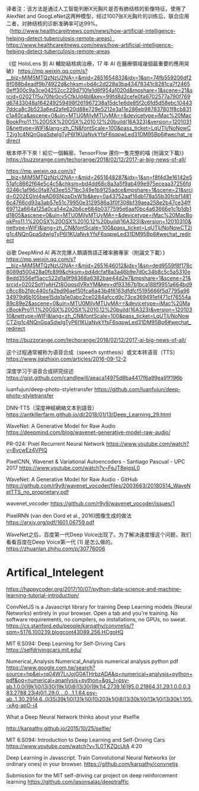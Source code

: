 译者注：该方法是通过人工智能判断X光胸片是否有肺结核的影像特征，使用了AlexNet and GoogLeNet这两种模型，经过1007张X光胸片的训练后，联合应用二者，对肺结核的诊断准确率可达99%。（http://www.healthcareitnews.com/news/how-artificial-intelligence-helping-detect-tuberculosis-remote-areas）
https://www.healthcareitnews.com/news/how-artificial-intelligence-helping-detect-tuberculosis-remote-areas


《從 HoloLens 到 AI 輔助結核病治療，17 年 AI 在醫療領域幾個最重要的應用突破》
https://mp.weixin.qq.com/s?__biz=MjM5MTQzNzU2NA==&mid=2651654833&idx=1&sn=74fb559206df28f088b4eadf9b74922d&chksm=bd4c2d228a3ba43478341c8281ca7f24650eff300c9a3ce04252cc229d710fe1d6f954a1020d&mpshare=1&scene=21&srcid=0202Tf5u70Nr0cv5CfkUd4bI&key=99fd8d2cefe0fa6702577a790f769d67433048a164249259498f261967238a15dc1e6de85f2c6fd5d58ebc104437ddca8c3b523a6ed2afe620d88e729e5212e3a11e286eb987837801f8cb831c1a40ca&ascene=0&uin=MTU0MjIyMTUyMA==&devicetype=iMac%20MacBookPro11,1%20OSX%20OSX%2010.12%20build(16A323)&version=12010310&nettype=WIFI&lang=zh_CN&fontScale=100&pass_ticket=LqUTlj/NoNowCT2ig1c4NQnGpaSdwlgTyP6I1KUaNvkYfsF6sqpwLed31DM95Bp6#wechat_redirect


根本停不下來！給它一個輪廓，TensorFlow 還你一隻完整的喵 (附論文下載)》
https://buzzorange.com/techorange/2018/02/12/2017-ai-big-news-of-all/

https://mp.weixin.qq.com/s?__biz=MjM5MTQzNzU2NA==&mid=2651648287&idx=1&sn=f8f4d3e16142e551afc8662f64e5c4c5&chksm=bd4dd68c8a3a5f9ab499e975eceaa37256fd0246c1af96c0fa87d3ee5571bc349e1b9125adce&mpshare=1&scene=21&srcid=0202EGlnl4wAD9SNjzpDxW1b&key=0a43752aaf16db178a55b30fcbf14816c4766cd93a3ab57e51c79950e3129586a3f0f308bf39aea258e2b47ce34ff69712a664a125a0ca54e2a2b6ce684b0377595e6aaf0bc4a63666e1c1b1db1d1805&ascene=0&uin=MTU0MjIyMTUyMA==&devicetype=iMac%20MacBookPro11,1%20OSX%20OSX%2010.12%20build(16A323)&version=12010310&nettype=WIFI&lang=zh_CN&fontScale=100&pass_ticket=LqUTlj/NoNowCT2ig1c4NQnGpaSdwlgTyP6I1KUaNvkYfsF6sqpwLed31DM95Bp6#wechat_redirect


谷歌 DeepMind AI 再次完爆人類讀唇語正確率勝專家（附論文下載）》
https://mp.weixin.qq.com/s?__biz=MjM5MTQzNzU2NA==&mid=2651646012&idx=1&sn=ded9559f8f178c8089d500428a0fc899&chksm=bd4dcfaf8a3a46b9e7d0c34b8c5c5a5310e8edd3556ef5acc522d1a9f98368a6382bae44d2e7&mpshare=1&scene=21&srcid=0202SoYIyAHZt8OqqsdVRxYM&key=df93367b1bca188f9951a664bd9c8cc8b2fdc440cfa2bd96aef50fca6a43b4f6163dfdfcf5195666f5d7795a9634979d6b105bee15da1a1e0abc2ce0284afccd9c73ce369491ef471cf76554a89c89e2&ascene=0&uin=MTU0MjIyMTUyMA==&devicetype=iMac%20MacBookPro11,1%20OSX%20OSX%2010.12%20build(16A323)&version=12010310&nettype=WIFI&lang=zh_CN&fontScale=100&pass_ticket=LqUTlj/NoNowCT2ig1c4NQnGpaSdwlgTyP6I1KUaNvkYfsF6sqpwLed31DM95Bp6#wechat_redirect

https://buzzorange.com/techorange/2018/02/12/2017-ai-big-news-of-all/

这个过程通常被称为语音合成（speech synthesis）或文本转语音（TTS）
https://www.jiqizhixin.com/articles/2016-09-12-2

深度学习于语音合成研究综述
https://gist.github.com/candlewill/aeaca14975d8ba4417f6a99ea91f196b

luanfujun/deep-photo-styletransfer
https://github.com/luanfujun/deep-photo-styletransfer

  DNN-TTS（深度神經網絡文本到語音）
  https://antkillerfarm.github.io/dl/2018/01/13/Deep_Learning_29.html
  
  
  WaveNet: A Generative Model for Raw Audio
  https://deepmind.com/blog/wavenet-generative-model-raw-audio/
  
  PR-024: Pixel Recurrent Neural Network
  https://www.youtube.com/watch?v=BvcwEz4VPIQ
  
  PixelCNN, Wavenet & Variational Autoencoders - Santiago Pascual - UPC 2017
  https://www.youtube.com/watch?v=FeJT8ejgsL0
  
  WaveNet: A Generative Model for Raw Audio - GitHub
  https://github.com/r9y9/wavenet_vocoder/files/2003663/20180514_WaveNetTTS_no_proprietary.pdf
  
  
  wavenet_vocoder
  https://github.com/r9y9/wavenet_vocoder/issues/1
  
  PixelRNN (van den Oord et al., 2016)图像生成的做法
  https://arxiv.org/pdf/1601.06759.pdf
  
  WaveNet之后，百度第一代Deep Voice出现了。为了解决速度慢这个问题，我们看看百度在Deep Voice第一代 [1] 是怎么做的。
  https://zhuanlan.zhihu.com/p/30776006
  

# Artifical_Intelegent
https://happycoder.org/2017/10/07/python-data-science-and-machine-learning-tutorial-introduction/

ConvNetJS is a Javascript library for training Deep Learning models (Neural Networks) entirely in your browser. Open a tab and you're training. No software requirements, no compilers, no installations, no GPUs, no sweat. https://cs.stanford.edu/people/karpathy/convnetjs/?spm=5176.100239.blogcont43089.256.HCgoHQ

MIT 6.S094: Deep Learning for Self-Driving Cars https://selfdrivingcars.mit.edu/

Numerical_Analysis
Numerical_Analysis numerical analysis python pdf https://www.google.com.tw/search?source=hp&ei=rq04W7LrJojG0ATHrbzADA&q=numerical+analysis+python+pdf&oq=numerical+ananlysis+python+&gs_l=psy-ab.1.0.0i19k1j0i13i30i19k1j0i8i13i30i19k1l4.2739.16195.0.21864.31.29.1.0.0.0.383.2788.23j4j0j1.29.0....0...1.1.64.psy-ab..1.30.2914.6..0j35i39k1j0i131k1j0i10i203k1j0i8i13i30k1j0i13k1j0i13i30k1.105.-xAg-apO-i4

What a Deep Neural Network thinks about your #selfie

http://karpathy.github.io/2015/10/25/selfie/

MIT 6.S094: Introduction to Deep Learning and Self-Driving Cars https://www.youtube.com/watch?v=1L0TKZQcUtA 4:20

Deep Learning in Javascript. Train Convolutional Neural Networks (or ordinary ones) in your browser. https://github.com/karpathy/convnetjs

Submission for the MIT self-driving car project on deep reinforcement learning https://github.com/jasonsalas/deeptraffic
